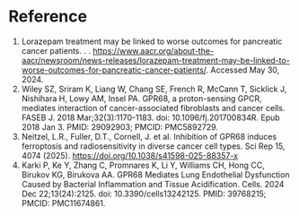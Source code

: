 # Reference

1. Lorazepam treatment may be linked to worse outcomes for pancreatic cancer patients. . . https://www.aacr.org/about-the-aacr/newsroom/news-releases/lorazepam-treatment-may-be-linked-to-worse-outcomes-for-pancreatic-cancer-patients/. Accessed May 30, 2024.
2. Wiley SZ, Sriram K, Liang W, Chang SE, French R, McCann T, Sicklick J, Nishihara H, Lowy AM, Insel PA. GPR68, a proton-sensing GPCR, mediates interaction of cancer-associated fibroblasts and cancer cells. FASEB J. 2018 Mar;32(3):1170-1183. doi: 10.1096/fj.201700834R. Epub 2018 Jan 3. PMID: 29092903; PMCID: PMC5892729.
3. Neitzel, L.R., Fuller, D.T., Cornell, J. et al. Inhibition of GPR68 induces ferroptosis and radiosensitivity in diverse cancer cell types. Sci Rep 15, 4074 (2025). https://doi.org/10.1038/s41598-025-88357-x
4. Karki P, Ke Y, Zhang C, Promnares K, Li Y, Williams CH, Hong CC, Birukov KG, Birukova AA. GPR68 Mediates Lung Endothelial Dysfunction Caused by Bacterial Inflammation and Tissue Acidification. Cells. 2024 Dec 22;13(24):2125. doi: 10.3390/cells13242125. PMID: 39768215; PMCID: PMC11674861.
